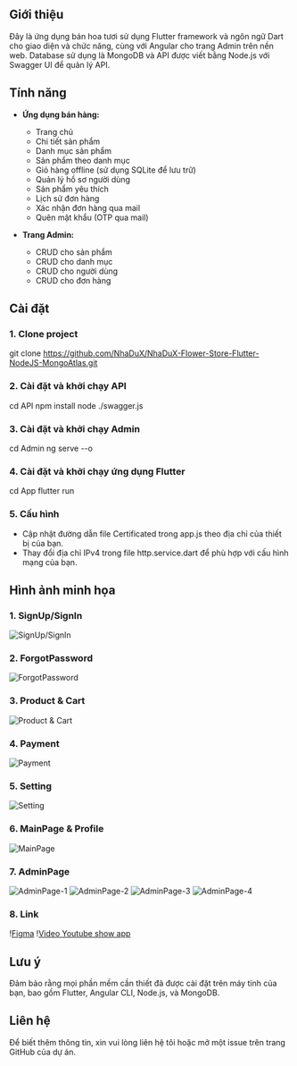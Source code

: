 ## Giới thiệu
Đây là ứng dụng bán hoa tươi sử dụng Flutter framework và ngôn ngữ Dart cho giao diện và chức năng, cùng với Angular cho trang Admin trên nền web. Database sử dụng là MongoDB và API được viết bằng Node.js với Swagger UI để quản lý API.

## Tính năng

- **Ứng dụng bán hàng:**
  - Trang chủ
  - Chi tiết sản phẩm
  - Danh mục sản phẩm
  - Sản phẩm theo danh mục
  - Giỏ hàng offline (sử dụng SQLite để lưu trữ)  
  - Quản lý hồ sơ người dùng
  - Sản phẩm yêu thích
  - Lịch sử đơn hàng
  - Xác nhận đơn hàng qua mail
  - Quên mật khẩu (OTP qua mail)

- **Trang Admin:**
  - CRUD cho sản phẩm
  - CRUD cho danh mục
  - CRUD cho người dùng
  - CRUD cho đơn hàng

## Cài đặt

### 1. Clone project
git clone https://github.com/NhaDuX/NhaDuX-Flower-Store-Flutter-NodeJS-MongoAtlas.git



### 2. Cài đặt và khởi chạy API
cd API
npm install
node ./swagger.js



### 3. Cài đặt và khởi chạy Admin
cd Admin
ng serve --o



### 4. Cài đặt và khởi chạy ứng dụng Flutter
cd App
flutter run



### 5. Cấu hình
- Cập nhật đường dẫn file Certificated trong app.js theo địa chỉ của thiết bị của bạn.
- Thay đổi địa chỉ IPv4 trong file http.service.dart để phù hợp với cấu hình mạng của bạn.  

## Hình ảnh minh họa

### 1. SignUp/SignIn
![SignUp/SignIn](https://firebasestorage.googleapis.com/v0/b/shopdt-5c0d7.appspot.com/o/images_4_git%2Fsignup-in.png?alt=media&token=889dd899-b019-4190-ac5a-0c9ac06d9dc8)

### 2. ForgotPassword
![ForgotPassword](https://firebasestorage.googleapis.com/v0/b/shopdt-5c0d7.appspot.com/o/images_4_git%2FForgotPass.png?alt=media&token=f98bc9ab-bcef-4083-9104-202b91aa8a2b)

### 3. Product & Cart
![Product & Cart](https://firebasestorage.googleapis.com/v0/b/shopdt-5c0d7.appspot.com/o/images_4_git%2Fproduct-cart.png?alt=media&token=3a5d9f0f-dffe-45ab-8f6f-c76a4f111258)

### 4. Payment
![Payment](https://firebasestorage.googleapis.com/v0/b/shopdt-5c0d7.appspot.com/o/images_4_git%2Fpayment.png?alt=media&token=7cb729c0-48e8-48cf-a42c-2679e1b4b425)

### 5. Setting
![Setting](https://firebasestorage.googleapis.com/v0/b/shopdt-5c0d7.appspot.com/o/images_4_git%2FSetting.png?alt=media&token=7274fb48-7582-415e-9205-be7b8f9a9c80)

### 6. MainPage & Profile
![MainPage](https://firebasestorage.googleapis.com/v0/b/shopdt-5c0d7.appspot.com/o/images_4_git%2Fmainpage_profile_history.png?alt=media&token=55a5ec4c-bb95-4742-90d6-50e230940ff9)

### 7. AdminPage
![AdminPage-1](https://firebasestorage.googleapis.com/v0/b/shopdt-5c0d7.appspot.com/o/images_4_git%2Fadmin-1.png?alt=media&token=3bbbfff0-b768-4730-8f3f-e1b7abac871e)
![AdminPage-2](https://firebasestorage.googleapis.com/v0/b/shopdt-5c0d7.appspot.com/o/images_4_git%2Fadmin-2.png?alt=media&token=5814ae80-c258-4cce-a779-9194c49ffb0b)
![AdminPage-3](https://firebasestorage.googleapis.com/v0/b/shopdt-5c0d7.appspot.com/o/images_4_git%2Fadmin-3.png?alt=media&token=22046e3c-8174-4936-b1fb-0ad95c6ff947)
![AdminPage-4](https://firebasestorage.googleapis.com/v0/b/shopdt-5c0d7.appspot.com/o/images_4_git%2Fadmin-4.png?alt=media&token=24340079-5fa3-47e9-b6d2-09a7e384f2d7)
### 8. Link
\![Figma](https://www.figma.com/design/7oUB4cNUNTOeKkrmdON7Nu/4-Man-Flower?node-id=0-1)
\![Video Youtube show app](https://www.youtube.com/watch?v=pr1SE9kJ89o)
## Lưu ý
Đảm bảo rằng mọi phần mềm cần thiết đã được cài đặt trên máy tính của bạn, bao gồm Flutter, Angular CLI, Node.js, và MongoDB.

## Liên hệ
Để biết thêm thông tin, xin vui lòng liên hệ tôi hoặc mở một issue trên trang GitHub của dự án.
